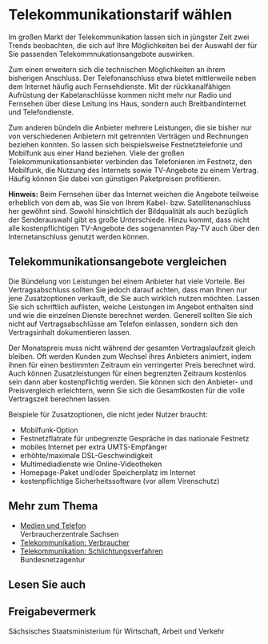 # Telekommunikationstarif wählen

Im großen Markt der Telekommunikation lassen sich in jüngster Zeit zwei Trends beobachten, die sich auf Ihre Möglichkeiten bei der Auswahl der für Sie passenden Telekommnukationsangebote auswirken.

Zum einen erweitern sich die technischen Möglichkeiten an ihrem bisherigen Anschluss. Der Telefonanschluss etwa bietet mittlerweile neben dem Internet häufig auch Fernsehdienste. Mit der rückkanalfähigen Aufrüstung der Kabelanschlüsse kommen nicht mehr nur Radio und Fernsehen über diese Leitung ins Haus, sondern auch Breitbandinternet und Telefondienste.

Zum anderen bündeln die Anbieter mehrere Leistungen, die sie bisher nur von verschiedenen Anbietern mit getrennten Verträgen und Rechnungen beziehen konnten. So lassen sich beispielsweise Festnetztelefonie und Mobilfunk aus einer Hand beziehen. Viele der großen Telekommunikationsanbieter verbinden das Telefonieren im Festnetz, den Mobilfunk, die Nutzung des Internets sowie TV-Angebote zu einem Vertrag. Häufig können Sie dabei von günstigen Paketpreisen profitieren.

**Hinweis:**  Beim Fernsehen über das Internet weichen die Angebote teilweise erheblich von dem ab, was Sie von Ihrem Kabel- bzw. Satellitenanschluss her gewöhnt sind. Sowohl hinsichtlich der Bildqualität als auch bezüglich der Senderauswahl gibt es große Unterschiede. Hinzu kommt, dass nicht alle kostenpflichtigen TV-Angebote des sogenannten Pay-TV auch über den Internetanschluss genutzt werden können.

Telekommunikationsangebote vergleichen
--------------------------------------

Die Bündelung von Leistungen bei einem Anbieter hat viele Vorteile. Bei Vertragsabschluss sollten Sie jedoch darauf achten, dass man Ihnen nur jene Zusatzoptionen verkauft, die Sie auch wirklich nutzen möchten. Lassen Sie sich schriftlich auflisten, welche Leistungen im Angebot enthalten sind und wie die einzelnen Dienste berechnet werden. Generell sollten Sie sich nicht auf Vertragsabschlüsse am Telefon einlassen, sondern sich den Vertragsinhalt dokumentieren lassen.

Der Monatspreis muss nicht während der gesamten Vertragslaufzeit gleich bleiben. Oft werden Kunden zum Wechsel ihres Anbieters animiert, indem ihnen für einen bestimmten Zeitraum ein verringerter Preis berechnet wird. Auch können Zusatzleistungen für einen begrenzten Zeitraum kostenlos sein dann aber kostenpflichtig werden. Sie können sich den Anbieter- und Preisvergleich erleichtern, wenn Sie sich die Gesamtkosten für die volle Vertragszeit berechnen lassen.

Beispiele für Zusatzoptionen, die nicht jeder Nutzer braucht:

* Mobilfunk-Option
* Festnetzflatrate für unbegrenzte Gespräche in das nationale Festnetz
* mobiles Internet per extra UMTS-Empfänger
* erhöhte/maximale DSL-Geschwindigkeit
* Multimediadienste wie Online-Videotheken
* Homepage-Paket und/oder Speicherplatz im Internet
* kostenpflichtige Sicherheitssoftware (vor allem Virenschutz)

Mehr zum Thema
--------------

* [Medien und Telefon](https://www.verbraucherzentrale-sachsen.de/filme-digitales)  
   Verbraucherzentrale Sachsen
* [Telekommunikation: Verbraucher](http://www.bundesnetzagentur.de/cln_1932/DE/Sachgebiete/Telekommunikation/Verbraucher/verbraucher-node.html)
* [Telekommunikation: Schlichtungsverfahren](http://www.bundesnetzagentur.de/cln_1932/DE/Sachgebiete/Telekommunikation/Verbraucher/Streitbeilegung/Schlichtungsverfahren/schlichtungsverfahren-node.html)  
  Bundesnetzagentur

## Lesen Sie auch

## Freigabevermerk

Sächsisches Staatsministerium für Wirtschaft, Arbeit und Verkehr
